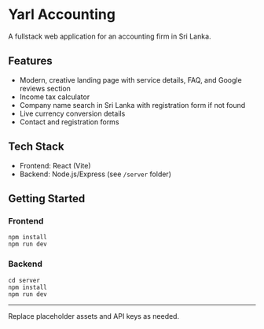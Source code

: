 # Yarl Accounting

A fullstack web application for an accounting firm in Sri Lanka.

## Features
- Modern, creative landing page with service details, FAQ, and Google reviews section
- Income tax calculator
- Company name search in Sri Lanka with registration form if not found
- Live currency conversion details
- Contact and registration forms

## Tech Stack
- Frontend: React (Vite)
- Backend: Node.js/Express (see `/server` folder)

## Getting Started

### Frontend
```
npm install
npm run dev
```

### Backend
```
cd server
npm install
npm run dev
```

---

Replace placeholder assets and API keys as needed.
